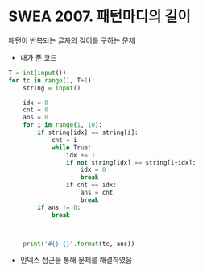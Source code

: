 # SWEA 2007. 패턴마디의 길이

패턴이 반복되는 글자의 길이를 구하는 문제

- 내가 푼 코드

```python
T = int(input())
for tc in range(1, T+1):
    string = input()

    idx = 0
    cnt = 0
    ans = 0
    for i in range(1, 10):
        if string[idx] == string[i]:
            cnt = i
            while True:
                idx += 1
                if not string[idx] == string[i+idx]:
                    idx = 0
                    break
                if cnt == idx:
                    ans = cnt
                    break
        if ans != 0:
            break



    print('#{} {}'.format(tc, ans))
```

- 인덱스 접근을 통해 문제를 해결하였음
